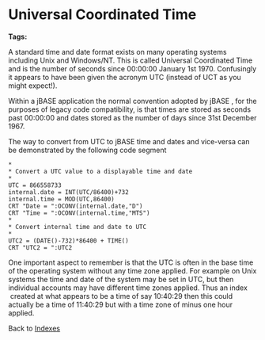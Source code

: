 # Universal Coordinated Time

<PageHeader />

**Tags:**
<badge text='file indexing' vertical='middle' />

A standard time and date format exists on many operating systems including Unix and Windows/NT. This is called Universal Coordinated Time and is the number of seconds since 00:00:00 January 1st 1970. Confusingly it appears to have been given the acronym UTC (instead of UCT as you might expect!).

Within a jBASE application the normal convention adopted by jBASE , for the purposes of legacy code compatibility, is that times are stored as seconds past 00:00:00 and dates stored as the number of days since 31st December 1967.

The way to convert from UTC to jBASE time and dates and vice-versa can be demonstrated by the following code segment

```
*
* Convert a UTC value to a displayable time and date
*
UTC = 866558733
internal.date = INT(UTC/86400)+732
internal.time = MOD(UTC,86400)
CRT "Date = ":OCONV(internal.date,"D")
CRT "Time = ":OCONV(internal.time,"MTS")
*
* Convert internal time and date to UTC
*
UTC2 = (DATE()-732)*86400 + TIME()
CRT "UTC2 = ":UTC2
```

One important aspect to remember is that the UTC is often in the base time of the operating system without any time zone applied. For example on Unix systems the time and date of the system may be set in UTC, but then individual accounts may have different time zones applied. Thus an index  created at what appears to be a time of say 10:40:29 then this could actually be a time of 11:40:29 but with a time zone of minus one hour applied.

Back to [Indexes](./../README.md)

  
<PageFooter />
